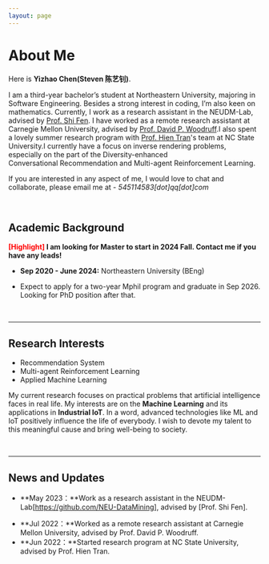 ```yaml
---
layout: page
---
```


# About Me

<!-- <img src="https://caihanlin.com/caihanlin.jpg" class="floatpic" width="360" height="480"> -->

Here is **Yizhao Chen(Steven 陈艺钊)**.

I am a third-year bachelor’s student at Northeastern University, majoring in Software Engineering. Besides a strong interest in coding, I’m also keen on mathematics. Currently, I work as a research assistant in the NEUDM-Lab, advised by [Prof. Shi Fen](http://faculty.neu.edu.cn/cse/fengshi). I have worked as a remote research assistant at Carnegie Mellon University, advised by [Prof. David P. Woodruff](https://www.cs.cmu.edu/~dwoodruf/).I also spent a lovely summer research program with [Prof. Hien Tran](https://math.sciences.ncsu.edu/people/tran/)'s team at NC State University.I currently have a focus on inverse rendering problems, especially on the part of the Diversity-enhanced Conversational Recommendation and Multi-agent Reinforcement Learning.

If you are interested in any aspect of me, I would love to chat and collaborate, please email me at - *545114583[dot]qq[dot]com* 

<br>

## Academic Background

**<font color='red'>[Highlight]</font> I am looking for Master to start in 2024 Fall. Contact me if you have any leads!**

- **Sep 2020 - June 2024:** Northeastern University (BEng)

- Expect to apply for a two-year Mphil program and graduate in Sep 2026. Looking for PhD position after that.

<br>

---

## Research Interests

- Recommendation System
- Multi-agent Reinforcement Learning
- Applied Machine Learning

My current research focuses on practical problems that artificial intelligence faces in real life. My interests are on the **Machine Learning** and its applications in **Industrial IoT**. In a word, advanced technologies like ML and IoT positively influence the life of everybody.  I wish to devote my talent to this meaningful cause and bring well-being to society.

<br>

---

## News and Updates

- **May 2023：**Work as a research assistant in the NEUDM-Lab[https://github.com/NEU-DataMining], advised by [Prof. Shi Fen].
<!-- - **Aug 2023：**Happy to be awarded the FEPG Scholarship.
- **May 2023：**Happy to be awarded the XiamenAir Scholarship.
- **May 2023：**Collected the Finalist Award in MCM 2023 (Top 1%). -->
- **Jul 2022：**Worked as a remote research assistant at Carnegie Mellon University, advised by Prof. David P. Woodruff.
- **Jun 2022：**Started research program at NC State University, advised by Prof. Hien Tran.

<br>

